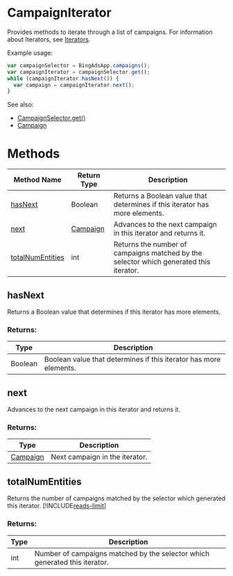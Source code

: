 # CampaignIterator
Provides methods to iterate through a list of campaigns. For information about Iterators, see [Iterators](../concepts/iterators).

Example usage:
```javascript
var campaignSelector = BingAdsApp.campaigns();
var campaignIterator = campaignSelector.get();
while (campaignIterator.hasNext()) {
  var campaign = campaignIterator.next();
}
```

See also:
- [CampaignSelector.get()](./CampaignSelector#get)
- [Campaign](./Campaign)

# Methods
|Method Name|Return Type|Description|
|-|-|-
[hasNext](#hasnext)|Boolean|Returns a Boolean value that determines if this iterator has more elements.
[next](#next)|[Campaign](./Campaign)|Advances to the next campaign in this iterator and returns it.
[totalNumEntities](#totalnumentities)|int|Returns the number of campaigns matched by the selector which generated this iterator.

## <a name="hasnext"></a>hasNext
Returns a Boolean value that determines if this iterator has more elements.

### Returns:
|Type|Description|
|-|-
Boolean|Boolean value that determines if this iterator has more elements.

## <a name="next"></a>next
Advances to the next campaign in this iterator and returns it.

### Returns:
|Type|Description|
|-|-
[Campaign](./Campaign)|Next campaign in the iterator.

## <a name="totalnumentities"></a>totalNumEntities
Returns the number of campaigns matched by the selector which generated this iterator. [!INCLUDE[reads-limit](./includes/reads-limit.md)]

### Returns:
|Type|Description|
|-|-
int|Number of campaigns matched by the selector which generated this iterator.

